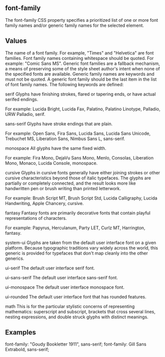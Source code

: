 ## font-family

The font-family CSS property specifies a prioritized list of one or more font family names and/or generic family names for the selected element.


## Values

<family-name>
The name of a font family. For example, "Times" and "Helvetica" are font families. Font family names containing whitespace should be quoted. For example: "Comic Sans MS".

<generic-name>
Generic font families are a fallback mechanism, a means of preserving some of the style sheet author's intent when none of the specified fonts are available. Generic family names are keywords and must not be quoted. A generic font family should be the last item in the list of font family names. The following keywords are defined:

serif
Glyphs have finishing strokes, flared or tapering ends, or have actual serifed endings.

For example: Lucida Bright, Lucida Fax, Palatino, Palatino Linotype, Palladio, URW Palladio, serif.

sans-serif
Glyphs have stroke endings that are plain.

For example: Open Sans, Fira Sans, Lucida Sans, Lucida Sans Unicode, Trebuchet MS, Liberation Sans, Nimbus Sans L, sans-serif.

monospace
All glyphs have the same fixed width.

For example: Fira Mono, DejaVu Sans Mono, Menlo, Consolas, Liberation Mono, Monaco, Lucida Console, monospace.

cursive
Glyphs in cursive fonts generally have either joining strokes or other cursive characteristics beyond those of italic typefaces. The glyphs are partially or completely connected, and the result looks more like handwritten pen or brush writing than printed letterwork.

For example: Brush Script MT, Brush Script Std, Lucida Calligraphy, Lucida Handwriting, Apple Chancery, cursive.

fantasy
Fantasy fonts are primarily decorative fonts that contain playful representations of characters.

For example: Papyrus, Herculanum, Party LET, Curlz MT, Harrington, fantasy.

system-ui
Glyphs are taken from the default user interface font on a given platform. Because typographic traditions vary widely across the world, this generic is provided for typefaces that don't map cleanly into the other generics.

ui-serif
The default user interface serif font.

ui-sans-serif
The default user interface sans-serif font.

ui-monospace
The default user interface monospace font.

ui-rounded
The default user interface font that has rounded features.

math
This is for the particular stylistic concerns of representing mathematics: superscript and subscript, brackets that cross several lines, nesting expressions, and double struck glyphs with distinct meanings.

## Examples

font-family: "Goudy Bookletter 1911", sans-serif;
font-family: Gill Sans Extrabold, sans-serif;

